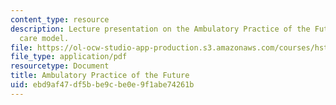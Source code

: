 ```yaml
---
content_type: resource
description: Lecture presentation on the Ambulatory Practice of the Future (APF) primary
  care model.
file: https://ol-ocw-studio-app-production.s3.amazonaws.com/courses/hst-921-information-technology-in-the-health-care-system-of-the-future-spring-2009/ebd9af47df5bbe9cbe0e9f1abe74261b_MITHST_921S09_lec07_judge.pdf
file_type: application/pdf
resourcetype: Document
title: Ambulatory Practice of the Future
uid: ebd9af47-df5b-be9c-be0e-9f1abe74261b
---
```

